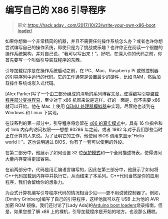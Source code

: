 # 编写自己的 X86 引导程序

> 原文:[https://hack aday . com/2017/10/23/write-your-own-x86-boot loader/](https://hackaday.com/2017/10/23/write-your-own-x86-bootloader/)

如果你想做一个非常精简的机器，并且不需要任何操作系统怎么办？或者也许你想尝试编写自己的操作系统，即使只是为了挑战或乐趣？也许你正在阅读一个很酷的操作系统架构，并对自己说，“我可以写出来！”。好吧，在深入你的代码之前，你首先要写一个叫做引导装载程序的东西。

引导加载程序是在操作系统启动之前，在 PC、Mac、Raspberry Pi 或微控制器的引导序列中运行的代码。它的工作通常是设置最少的硬件，比如 RAM，然后加载操作系统或嵌入式代码。

[Alex Parker]写了一个由三部分组成的清晰的系列博客文章[，使得编写引导装载程序部分变得容易](http://3zanders.co.uk/2017/10/13/writing-a-bootloader/)，至少对于 x86 机器来说是这样。好的一面是，您不需要 x86 就可以开始。他在 Mac 上使用 [QEMU 处理器模拟器](https://www.qemu.org/)来实现，尽管他也谈到在 Windows 和 Linux 下实现。

在该系列的第一部分中，引导程序将您留在 [x86 的真实模式](https://en.wikipedia.org/wiki/Real_mode)中，具有 16 位指令和对 1mb 内存的访问权限——想想 80286 年之前，或者 1982 年对于我们那些当时正在计算的人来说。为了证明它的工作，他使用 BIOS 调用来显示“Hello world！”。这也说明通过 BIOS，你有了一套可以使用的外设。

在第二部分中，他展示了如何设置 32 位[保护模式](https://en.wikipedia.org/wiki/Protected_mode)和一个全局描述符表，使得访问大量内存变得更加容易。

在前两部分中，代码是用汇编语言编写的，因此在第三部分中，他展示了如何将 C++代码加载到内存中并执行它，从而结束了本系列。C++代码当然是你的应用程序，我们会留给你的想象力。

为台式计算机编写引导程序代码的情况相当少见——更不用说微控制器了。例如，[Dmitry Grinberg]编写了自己的引导程序，这样他就可以在 USB 上为他的 AVR 加密 ROM 镜像。我们还讨论了[Lady Ada]的[Arduino boot loaders](https://hackaday.com/2011/08/26/a-beginners-guide-to-burning-arduino-bootloaders/)烧录指南。但是，如果您想了解 x86 上的裸机，引导加载程序是开始的地方。也没那么糟糕。